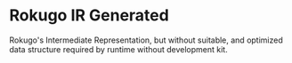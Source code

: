 # Rokugo IR Generated
Rokugo's Intermediate Representation, but without suitable, and optimized data structure required by runtime without development kit.
